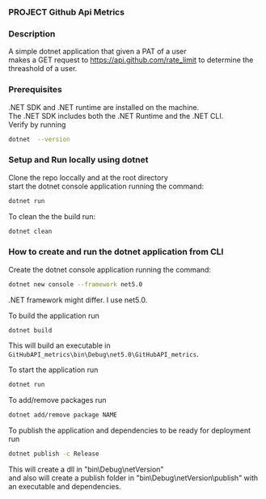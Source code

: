 
### PROJECT Github Api Metrics  
 
### Description  
A simple dotnet application that given a PAT  of a user  
makes a GET request to https://api.github.com/rate_limit to determine the threashold of a user.  

### Prerequisites  
.NET SDK and .NET runtime are installed on the machine.  
The .NET SDK includes both the .NET Runtime and the .NET CLI.    
Verify by running  
```bash  
dotnet  --version
```  

### Setup and Run locally using dotnet   
Clone the repo loccally and at the root directory  
start the dotnet console application running the command:  
```bash
dotnet run  
```  

To clean the the build run:   
```bash
dotnet clean  
```

### How to create and run the dotnet application from CLI     
Create the dotnet console application running the command:
```bash
dotnet new console --framework net5.0  
```
.NET framework might differ. I use net5.0.

To build the application run  
```bash
dotnet build  
```
This will build an executable in `GitHubAPI_metrics\bin\Debug\net5.0\GitHubAPI_metrics`.  
 
To start the application run  
```bash
dotnet run  
```
To add/remove packages run  
```bash
dotnet add/remove package NAME   
```

To publish the application and dependencies to be ready for deployment run  
```bash
dotnet publish -c Release
```
This will create a dll in "bin\Debug\netVersion\"   
and also will create a publish folder in "bin\Debug\netVersion\publish" with an executable and dependencies.  
